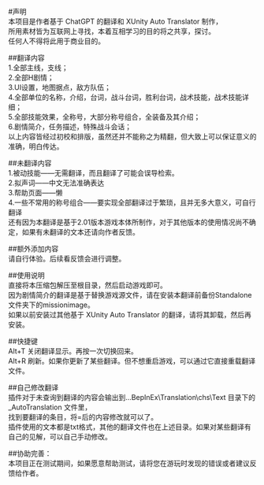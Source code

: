 #声明  
本项目是作者基于 ChatGPT 的翻译和 XUnity Auto Translator 制作，  
所用素材皆为互联网上寻找，本着互相学习的目的将之共享，探讨。  
任何人不得将此用于商业目的。
  
##翻译内容  
1.全部主线，支线；  
2.全部H剧情；  
3.UI设置，地图据点，敌方队伍；  
4.全部单位的名称，介绍，台词，战斗台词，胜利台词，战术技能，战术技能详细；  
5.全部技能效果，全称号，大部分称号组合，全装备及其介绍；  
6.剧情简介，任务描述，特殊战斗会话；  
以上内容皆经过初校和排版，虽然还并不能称之为精翻，但大致上可以保证意义的准确，明白传达。  
  
##未翻译内容  
1.被动技能——无需翻译，而且翻译了可能会误导检索。  
2.拟声词——中文无法准确表达  
3.帮助页面——懒  
4.一些不常用的称号组合——要实现全部翻译过于繁琐，且并无多大意义，可自行翻译  
还有因为本翻译是基于2.01版本游戏本体所制作，对于其他版本的使用情况尚不确定，如果有未翻译的文本还请向作者反馈。  
  
##额外添加内容  
请自行体验。后续看反馈会进行调整。  
  
##使用说明  
直接将本压缩包解压至根目录，然后启动游戏即可。  
因为剧情简介的翻译是基于替换游戏源文件，请在安装本翻译前备份Standalone文件夹下的missionimage。  
如果以前安装过其他基于 XUnity Auto Translator 的翻译，请将其卸载，然后再安装。  


##快捷键  
Alt+T 关闭翻译显示。再按一次切换回来。  
Alt+R 刷新。如果你更新了某些翻译。但不想重启游戏，可以通过它直接重载翻译文件。  


##自己修改翻译  
插件对于未查询到翻译的内容会输出到...BepInEx\Translation\chs\Text 目录下的 _AutoTranslation 文件里，  
找到要翻译的条目，将=后的内容修改就可以了。  
插件使用的文本都是txt格式，其他的翻译文件也在上述目录。如果对某些翻译有自己的见解，可以自己手动修改。  


##协助完善：  
本项目正在测试期间，如果愿意帮助测试，请将您在游玩时发现的错误或者建议反馈给作者。
